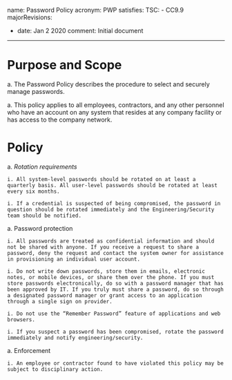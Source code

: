 name: Password Policy
acronym: PWP
satisfies:
  TSC:
    - CC9.9
majorRevisions:
  - date: Jan 2 2020
    comment: Initial document
---

# Purpose and Scope

a. The Password Policy describes the procedure to select and securely manage passwords.

a. This policy applies to all employees, contractors, and any other personnel who have an account on any system that resides at any company facility or has access to the company network.

# Policy

a. *Rotation requirements*

    i. All system-level passwords should be rotated on at least a quarterly basis. All user-level passwords should be rotated at least every six months.

    i. If a credential is suspected of being compromised, the password in question should be rotated immediately and the Engineering/Security team should be notified.

a. Password protection

    i. All passwords are treated as confidential information and should not be shared with anyone. If you receive a request to share a password, deny the request and contact the system owner for assistance in provisioning an individual user account.

    i. Do not write down passwords, store them in emails, electronic notes, or mobile devices, or share them over the phone. If you must store passwords electronically, do so with a password manager that has been approved by IT. If you truly must share a password, do so through a designated password manager or grant access to an application through a single sign on provider.

    i. Do not use the “Remember Password” feature of applications and web browsers.

    i. If you suspect a password has been compromised, rotate the password immediately and notify engineering/security.

a. Enforcement

    i. An employee or contractor found to have violated this policy may be subject to disciplinary action.


